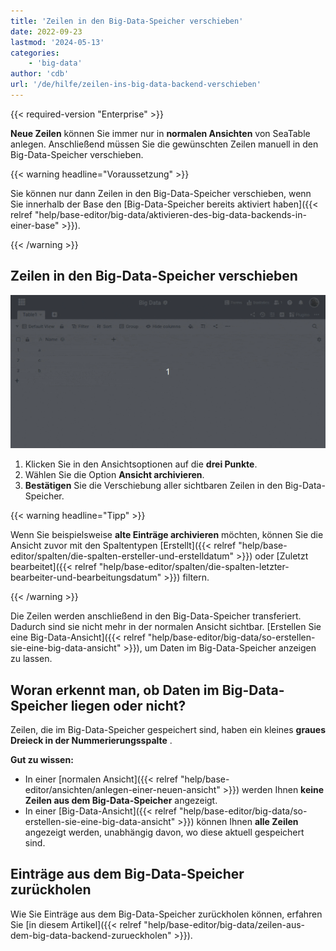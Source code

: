 ```yaml
---
title: 'Zeilen in den Big-Data-Speicher verschieben'
date: 2022-09-23
lastmod: '2024-05-13'
categories:
    - 'big-data'
author: 'cdb'
url: '/de/hilfe/zeilen-ins-big-data-backend-verschieben'
---
```


{{< required-version "Enterprise" >}}

**Neue Zeilen** können Sie immer nur in **normalen Ansichten** von SeaTable anlegen. Anschließend müssen Sie die gewünschten Zeilen manuell in den Big-Data-Speicher verschieben.

{{< warning  headline="Voraussetzung" >}}

Sie können nur dann Zeilen in den Big-Data-Speicher verschieben, wenn Sie innerhalb der Base den [Big-Data-Speicher bereits aktiviert haben]({{< relref "help/base-editor/big-data/aktivieren-des-big-data-backends-in-einer-base" >}}).

{{< /warning >}}

## Zeilen in den Big-Data-Speicher verschieben

![Zeilen in den Big-Data-Speicher verschieben](images/move-rows-to-big-data.gif)

1. Klicken Sie in den Ansichtsoptionen auf die **drei Punkte**.
2. Wählen Sie die Option **Ansicht archivieren**.
3. **Bestätigen** Sie die Verschiebung aller sichtbaren Zeilen in den Big-Data-Speicher.

{{< warning  headline="Tipp" >}}

Wenn Sie beispielsweise **alte Einträge archivieren** möchten, können Sie die Ansicht zuvor mit den Spaltentypen [Erstellt]({{< relref "help/base-editor/spalten/die-spalten-ersteller-und-erstelldatum" >}}) oder [Zuletzt bearbeitet]({{< relref "help/base-editor/spalten/die-spalten-letzter-bearbeiter-und-bearbeitungsdatum" >}}) filtern.

{{< /warning >}}

Die Zeilen werden anschließend in den Big-Data-Speicher transferiert. Dadurch sind sie nicht mehr in der normalen Ansicht sichtbar. [Erstellen Sie eine Big-Data-Ansicht]({{< relref "help/base-editor/big-data/so-erstellen-sie-eine-big-data-ansicht" >}}), um Daten im Big-Data-Speicher anzeigen zu lassen.

## Woran erkennt man, ob Daten im Big-Data-Speicher liegen oder nicht?

Zeilen, die im Big-Data-Speicher gespeichert sind, haben ein kleines **graues Dreieck in der Nummerierungsspalte** .

**Gut zu wissen:**

- In einer [normalen Ansicht]({{< relref "help/base-editor/ansichten/anlegen-einer-neuen-ansicht" >}}) werden Ihnen **keine Zeilen aus dem Big-Data-Speicher** angezeigt.
- In einer [Big-Data-Ansicht]({{< relref "help/base-editor/big-data/so-erstellen-sie-eine-big-data-ansicht" >}}) können Ihnen **alle Zeilen** angezeigt werden, unabhängig davon, wo diese aktuell gespeichert sind.

## Einträge aus dem Big-Data-Speicher zurückholen

Wie Sie Einträge aus dem Big-Data-Speicher zurückholen können, erfahren Sie [in diesem Artikel]({{< relref "help/base-editor/big-data/zeilen-aus-dem-big-data-backend-zurueckholen" >}}).
